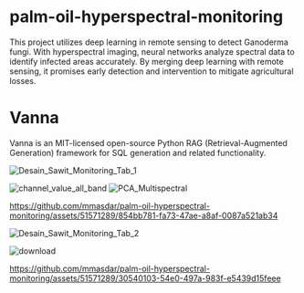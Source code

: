 # palm-oil-hyperspectral-monitoring
This project utilizes deep learning in remote sensing to detect Ganoderma fungi. With hyperspectral imaging, neural networks analyze spectral data to identify infected areas accurately. By merging deep learning with remote sensing, it promises early detection and intervention to mitigate agricultural losses.

# Vanna
Vanna is an MIT-licensed open-source Python RAG (Retrieval-Augmented Generation) framework for SQL generation and related functionality.







![Desain_Sawit_Monitoring_Tab_1](https://github.com/mmasdar/palm-oil-hyperspectral-monitoring/assets/51571289/44b853fe-c272-4977-bd2a-9ab7d51d1a5d)

![channel_value_all_band](https://github.com/mmasdar/palm-oil-hyperspectral-monitoring/assets/51571289/b84a87d5-7566-4e18-a04e-c558da6de80a)
![PCA_Multispectral](https://github.com/mmasdar/palm-oil-hyperspectral-monitoring/assets/51571289/08478a6a-a90c-462e-a1cd-9e3fe54d9974)

https://github.com/mmasdar/palm-oil-hyperspectral-monitoring/assets/51571289/854bb781-fa73-47ae-a8af-0087a521ab34


![Desain_Sawit_Monitoring_Tab_2](https://github.com/mmasdar/palm-oil-hyperspectral-monitoring/assets/51571289/c3687ae3-ee82-4fb6-85de-b2ec91a98b35)

![download](https://github.com/mmasdar/palm-oil-hyperspectral-monitoring/assets/51571289/c40bcc93-2ad7-4f7d-af91-5b35e15fc96b)

https://github.com/mmasdar/palm-oil-hyperspectral-monitoring/assets/51571289/30540103-54e0-497a-983f-e5439d15feee
